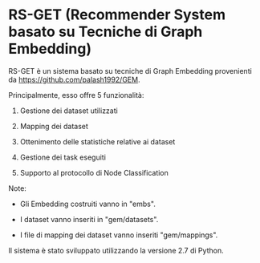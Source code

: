 # RS-GET (Recommender System basato su Tecniche di Graph Embedding)
RS-GET è un sistema basato su tecniche di Graph Embedding provenienti da https://github.com/palash1992/GEM.

Principalmente, esso offre 5 funzionalità:

1) Gestione dei dataset utilizzati

2) Mapping dei dataset

3) Ottenimento delle statistiche relative ai dataset

4) Gestione dei task eseguiti

5) Supporto al protocollo di Node Classification


Note:

- Gli Embedding costruiti vanno in "embs".

- I dataset vanno inseriti in "gem/datasets".

- I file di mapping dei dataset vanno inseriti "gem/mappings".

Il sistema è stato sviluppato utilizzando la versione 2.7 di Python.
